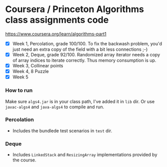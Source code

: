 # Coursera / Princeton Algorithms class assignments code

https://www.coursera.org/learn/algorithms-part1

- [x] Week 1, Percolation, grade 100/100. To fix the backwash problem, you'd just need an extra copy of the field with a bit less connections ;-)
- [x] Week 2, Deque, grade 92/100. Randomized array iterator needs a copy of array indices to iterate correctly. Thus memory consumption is up.
- [x] Week 3, Collinear points
- [x] Week 4, 8 Puzzle
- [x] Week 5

### How to run

Make sure `algs4.jar` is in your class path, I've added it in `lib` dir. Or use `javac-algs4` and `java-algs4` to compile and run.

### Percolation

- Includes the bundlede test scenarios in `test` dir.

### Deque

- Includes `LinkedStack` and `ResizingArray` implementations provided by the course.
